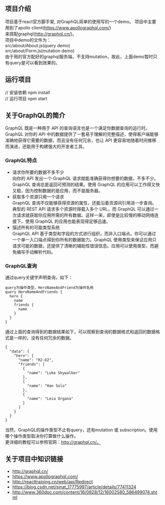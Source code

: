 ## 项目介绍
 项目基于react官方脚手架, 对GraphQL简单的使用写的一个demo。
 项目中主要用到了apollo client(https://www.apollographql.com/)  
 来搭配graphql(http://graphql.cn/)。  
 项目中demo的文件为：  
 src/about/About.js(query demo)  
 src/about/Form.js(mutation demo)  
 由于用的官方配好的graphql服务端，不支持mutation，故此，上面demo暂时只有query是可以看到效果的。
## 运行项目
 // 安装依赖 npm install  
 // 运行项目 npm start
## 关于GraphQL的简介
GraphQL 既是一种用于 API 的查询语言也是一个满足你数据查询的运行时。 GraphQL 对你的 API 中的数据提供了一套易于理解的完整描述，使得客户端能够准确地获得它需要的数据，而且没有任何冗余，也让 API 更容易地随着时间推移而演进，还能用于构建强大的开发者工具。

### GraphQL特点
- 请求你所要的数据不多不少  
向你的 API 发出一个 GraphQL 请求就能准确获得你想要的数据，不多不少。 GraphQL 查询总是返回可预测的结果。使用 GraphQL 的应用可以工作得又快又稳，因为控制数据的是应用，而不是服务器。
- 获取多个资源只用一个请求  
GraphQL 查询不仅能够获得资源的属性，还能沿着资源间引用进一步查询。典型的 REST API 请求多个资源时得载入多个 URL，而 GraphQL 可以通过一次请求就获取你应用所需的所有数据。这样一来，即使是比较慢的移动网络连接下，使用 GraphQL 的应用也能表现得足够迅速。
- 描述所有的可能类型系统  
GraphQL API 基于类型和字段的方式进行组织，而非入口端点。你可以通过一个单一入口端点得到你所有的数据能力。GraphQL 使用类型来保证应用只请求可能的数据，还提供了清晰的辅助性错误信息。应用可以使用类型，而避免编写手动解析代码。  


### GraphQL查询

通过query关键字声明查询，如下：  

```
query为操作类型，HeroNameAndFriend为操作名称
query HeroNameAndFriends {  
  hero {  
    name  
    friends {  
      name  
    }  
  }  
}
```
通过上面的查询得到的数据结果如下，可以观察到查询的数据格式和返回的数据格式是一样的，没有任何冗余的数据。  

```
{
  "data": {
    "hero": {
      "name": "R2-D2",
      "friends": [
        {
          "name": "Luke Skywalker"
        },
        {
          "name": "Han Solo"
        },
        {
          "name": "Leia Organa"
        }
      ]
    }
  }
}
```
当然，GraphQL的操作类型不止有query，还有mutation 或 subscription。使用哪个操作类型取决你打算做什么操作。  
更详细的教程可以参照官网：http://graphql.cn/。  

## 关于项目中知识链接  

- http://graphql.cn/
- https://www.apollographql.com/
- http://reacttraining.cn/web/api/Redirect
- https://blog.csdn.net/sinat_17775997/article/details/77411324
- http://www.360doc.com/content/16/0828/12/16002580_586499074.shtml
